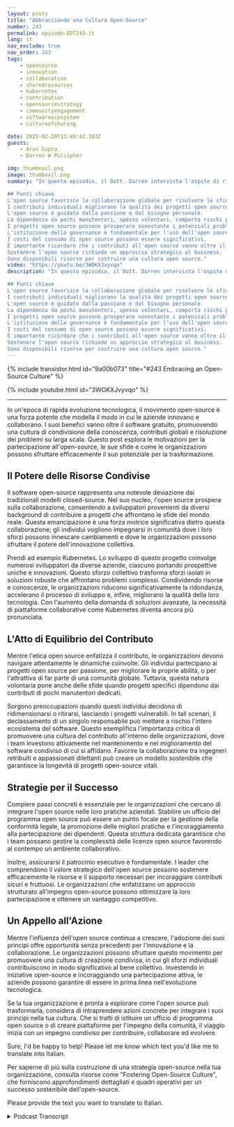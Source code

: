 ```yaml
---
layout: posts
title: "Abbracciando una Cultura Open-Source"
number: 243
permalink: episode-EDT243-it
lang: it
nav_exclude: true
nav_order: 243
tags:
    - opensource
    - innovation
    - collaboration
    - sharedresources
    - kubernetes
    - contribution
    - opensourcestrategy
    - communityengagement
    - softwareecosystem
    - cultureofsharing

date: 2025-02-20T13:49:43.183Z
guests:
    - Arun Gupta
    - Darren W Pulsipher

img: thumbnail.png
image: thumbnail.png
summary: "In questo episodio, il Dott. Darren intervista l'ospite di ritorno Arun Gupta di Intel, discutono del percorso di Arun nell'open source, dell'importanza della collaborazione globale e delle motivazioni dietro i contributi individuali. Affronta i rischi associati alla dipendenza da pochi manutentori nei progetti open source e mette in evidenza il successo dell'open source nonostante le sue sfide. Arun sottolinea la necessità di una governance nelle iniziative open source e i costi dell'uso del software open source. Esplora inoltre il valore dei contributi al di là del solo codice e le strategie per sostenere l'open source attraverso modelli di business. Infine, condivide risorse per costruire una cultura open source all'interno delle organizzazioni.

## Punti chiave
L'open source favorisce la collaborazione globale per risolvere le sfide.
I contributi individuali migliorano la qualità dei progetti open source.
L'open source è guidato dalla passione e dal bisogno personale.
La dipendenza da pochi manutentori, spesso volontari, comporta rischi per i progetti. Questi individui possono essere sopraffatti o perdere interesse, portando a un possibile stallo o abbandono del progetto, fornendo una sensazione di sicurezza e struttura nel mondo complesso e in rapida evoluzione dell'open source.
I progetti open source possono prosperare nonostante i potenziali problemi.
L'istituzione della governance è fondamentale per l'uso dell'open source.
I costi del consumo di open source possono essere significativi.
È importante ricordare che i contributi all'open source vanno oltre il semplice codice, includendo un'ampia gamma di competenze ed esperienze, facendo sentire tutti apprezzati e integrati nella comunità open source all'interno delle organizzazioni. Questi possono includere programmi di formazione, iniziative di coinvolgimento della comunità e guide alle migliori pratiche per integrare l'open source nei flussi di lavoro aziendali.
Sostenere l'open source richiede un approccio strategico al business.
Sono disponibili risorse per costruire una cultura open source."
video: "https://youtu.be/3WOKXJvyvqo"
description: "In questo episodio, il Dott. Darren intervista l'ospite di ritorno Arun Gupta di Intel, discutono del percorso di Arun nell'open source, dell'importanza della collaborazione globale e delle motivazioni dietro i contributi individuali. Affronta i rischi associati alla dipendenza da pochi manutentori nei progetti open source e mette in evidenza il successo dell'open source nonostante le sue sfide. Arun sottolinea la necessità di una governance nelle iniziative open source e i costi dell'uso del software open source. Esplora inoltre il valore dei contributi al di là del solo codice e le strategie per sostenere l'open source attraverso modelli di business. Infine, condivide risorse per costruire una cultura open source all'interno delle organizzazioni.

## Punti chiave
L'open source favorisce la collaborazione globale per risolvere le sfide.
I contributi individuali migliorano la qualità dei progetti open source.
L'open source è guidato dalla passione e dal bisogno personale.
La dipendenza da pochi manutentori, spesso volontari, comporta rischi per i progetti. Questi individui possono essere sopraffatti o perdere interesse, portando a un possibile stallo o abbandono del progetto, fornendo una sensazione di sicurezza e struttura nel mondo complesso e in rapida evoluzione dell'open source.
I progetti open source possono prosperare nonostante i potenziali problemi.
L'istituzione della governance è fondamentale per l'uso dell'open source.
I costi del consumo di open source possono essere significativi.
È importante ricordare che i contributi all'open source vanno oltre il semplice codice, includendo un'ampia gamma di competenze ed esperienze, facendo sentire tutti apprezzati e integrati nella comunità open source all'interno delle organizzazioni. Questi possono includere programmi di formazione, iniziative di coinvolgimento della comunità e guide alle migliori pratiche per integrare l'open source nei flussi di lavoro aziendali.
Sostenere l'open source richiede un approccio strategico al business.
Sono disponibili risorse per costruire una cultura open source."
---
```


<div>
{% include transistor.html id="9a00b073" title="#243 Embracing an Open-Source Culture" %}

{% include youtube.html id="3WOKXJvyvqo" %}
</div>

---

In un'epoca di rapida evoluzione tecnologica, il movimento open-source è una forza potente che modella il modo in cui le aziende innovano e collaborano. I suoi benefici vanno oltre il software gratuito, promuovendo una cultura di condivisione della conoscenza, contributi globali e risoluzione dei problemi su larga scala. Questo post esplora le motivazioni per la partecipazione all'open-source, le sue sfide e come le organizzazioni possono sfruttare efficacemente il suo potenziale per la trasformazione.

## Il Potere delle Risorse Condivise

Il software open-source rappresenta una notevole deviazione dai tradizionali modelli closed-source. Nel suo nucleo, l'open source prospera sulla collaborazione, consentendo a sviluppatori provenienti da diversi background di contribuire a progetti che affrontano le sfide del mondo reale. Questa emancipazione è una forza motrice significativa dietro questa collaborazione; gli individui vogliono impegnarsi in comunità dove i loro sforzi possono innescare cambiamenti e dove le organizzazioni possono sfruttare il potere dell'innovazione collettiva.

Prendi ad esempio Kubernetes. Lo sviluppo di questo progetto coinvolge numerosi sviluppatori da diverse aziende, ciascuno portando prospettive uniche e innovazioni. Questo sforzo collettivo trasforma sforzi isolati in soluzioni robuste che affrontano problemi complessi. Condividendo risorse e conoscenze, le organizzazioni riducono significativamente la ridondanza, accelerano il processo di sviluppo e, infine, migliorano la qualità della loro tecnologia. Con l'aumento della domanda di soluzioni avanzate, la necessità di piattaforme collaborative come Kubernetes diventa ancora più pronunciata.

## L'Atto di Equilibrio del Contributo

Mentre l'etica open source enfatizza il contributo, le organizzazioni devono navigare attentamente le dinamiche coinvolte. Gli individui partecipano ai progetti open source per passione, per migliorare le proprie abilità, o per l'attrattiva di far parte di una comunità globale. Tuttavia, questa natura volontaria pone anche delle sfide quando progetti specifici dipendono dai contributi di pochi manutentori dedicati.

Sorgono preoccupazioni quando questi individui decidono di ridimensionarsi o ritirarsi, lasciando i progetti vulnerabili. In tali scenari, il declassamento di un singolo responsabile può mettere a rischio l'intero ecosistema del software. Questo esemplifica l'importanza critica di promuovere una cultura del contributo all'interno delle organizzazioni, dove i team investono attivamente nel mantenimento e nel miglioramento del software condiviso di cui si affidano. Favorire la collaborazione tra ingegneri retribuiti e appassionati dilettanti può creare un modello sostenibile che garantisce la longevità di progetti open-source vitali.

## Strategie per il Successo

Compiere passi concreti è essenziale per le organizzazioni che cercano di integrare l'open source nelle loro pratiche aziendali. Stabilire un ufficio del programma open source può essere un punto focale per la gestione della conformità legale, la promozione delle migliori pratiche e l'incoraggiamento alla partecipazione dei dipendenti. Questa struttura dedicata garantisce che i team possano gestire la complessità delle licenze open source favorendo al contempo un ambiente collaborativo.

Inoltre, assicurarsi il patrocinio esecutivo è fondamentale. I leader che comprendono il valore strategico dell'open source possono sostenere efficacemente le risorse e il supporto necessari per incoraggiare contributi sicuri e fruttuosi. Le organizzazioni che enfatizzano un approccio strutturato all'impegno open-source possono ottimizzare la loro partecipazione e ottenere un vantaggio competitivo.

## Un Appello all'Azione

Mentre l'influenza dell'open source continua a crescere, l'adozione dei suoi principi offre opportunità senza precedenti per l'innovazione e la collaborazione. Le organizzazioni possono sfruttare questo movimento per promuovere una cultura di creazione condivisa, in cui gli sforzi individuali contribuiscono in modo significativo al bene collettivo. Investendo in iniziative open-source e incoraggiando una partecipazione attiva, le aziende possono garantire di essere in prima linea nell'evoluzione tecnologica.

Se la tua organizzazione è pronta a esplorare come l'open source può trasformarla, considera di intraprendere azioni concrete per integrare i suoi principi nella tua cultura. Che si tratti di istituire un ufficio di programma open source o di creare piattaforme per l'impegno della comunità, il viaggio inizia con un impegno condiviso per contribuire, collaborare ed evolvere.

Sure, I'd be happy to help! Please let me know which text you'd like me to translate into Italian.

Per saperne di più sulla costruzione di una strategia open-source nella tua organizzazione, consulta risorse come "Fostering Open-Source Culture", che forniscono approfondimenti dettagliati e quadri operativi per un successo sostenibile dell'open-source.

Please provide the text you want to translate to Italian.



<details>
<summary> Podcast Transcript </summary>

<p></p>

</details>
